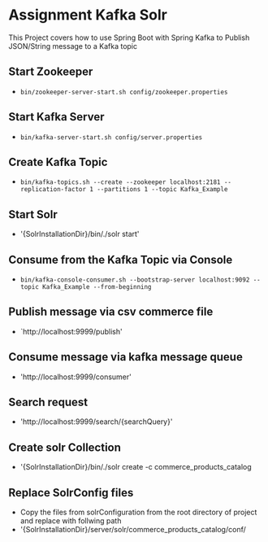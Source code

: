# Assignment Kafka Solr

This Project covers how to use Spring Boot with Spring Kafka to Publish JSON/String message to a Kafka topic
## Start Zookeeper
- `bin/zookeeper-server-start.sh config/zookeeper.properties`

## Start Kafka Server
- `bin/kafka-server-start.sh config/server.properties`

## Create Kafka Topic
- `bin/kafka-topics.sh --create --zookeeper localhost:2181 --replication-factor 1 --partitions 1 --topic Kafka_Example`

## Start Solr
- '{SolrInstallationDir}/bin/./solr start'

## Consume from the Kafka Topic via Console
- `bin/kafka-console-consumer.sh --bootstrap-server localhost:9092 --topic Kafka_Example --from-beginning`

## Publish message via csv commerce file
- `http://localhost:9999/publish'

## Consume message via kafka message queue
- 'http://localhost:9999/consumer'
 
## Search request 
- 'http://localhost:9999/search/{searchQuery}'

## Create solr Collection
- '{SolrInstallationDir}/bin/./solr create -c commerce_products_catalog

## Replace SolrConfig files 
- Copy the files from solrConfiguration from the root directory of project and replace with follwing path
- '{SolrInstallationDir}/server/solr/commerce_products_catalog/conf/

